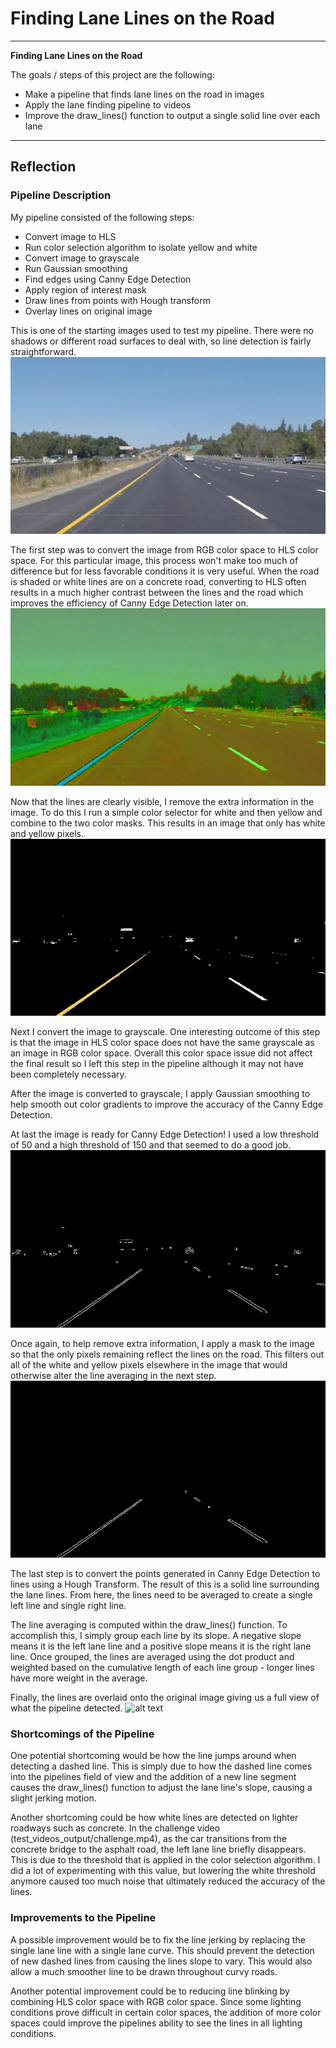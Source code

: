 # **Finding Lane Lines on the Road** 
---

**Finding Lane Lines on the Road**

The goals / steps of this project are the following:
* Make a pipeline that finds lane lines on the road in images
* Apply the lane finding pipeline to videos
* Improve the draw_lines() function to output a single solid line over each lane 


[//]: # (Image References)

[image1]: ./test_images/solidYellowLeft.jpg "image"
[image2]: ./test_images_output/solidYellowLeftHLS.jpg "hls"
[image3]: ./test_images_output/solidYellowLeftColorSelect.jpg "colorSelect"
[image4]: ./test_images_output/solidYellowLeftEdges.jpg "edges"
[image5]: ./test_images_output/solidYellowLeftMaskedEdges.jpg "maskedEdges"
[image6]: ./test_images_output/solidYellowLeftResult.jpg "result"


---

## Reflection

### Pipeline Description

My pipeline consisted of the following steps:
* Convert image to HLS
* Run color selection algorithm to isolate yellow and white
* Convert image to grayscale
* Run Gaussian smoothing
* Find edges using Canny Edge Detection
* Apply region of interest mask
* Draw lines from points with Hough transform
* Overlay lines on original image

This is one of the starting images used to test my pipeline. There were no shadows or different road surfaces to deal with, so line detection is fairly straightforward. 
![alt text][image1]

The first step was to convert the image from RGB color space to HLS color space. For this particular image, this process won't make too much of difference but for less favorable conditions it is very useful. When the road is shaded or white lines are on a concrete road, converting to HLS often results in a much higher contrast between the lines and the road which improves the efficiency of Canny Edge Detection later on.
![alt text][image2]

Now that the lines are clearly visible, I remove the extra information in the image. To do this I run a simple color selector for white and then yellow and combine to the two color masks. This results in an image that only has white and yellow pixels.
![alt text][image3]

Next I convert the image to grayscale. One interesting outcome of this step is that the image in HLS color space does not have the same grayscale as an image in RGB color space. Overall this color space issue did not affect the final result so I left this step in the pipeline although it may not have been completely necessary. 

After the image is converted to grayscale, I apply Gaussian smoothing to help smooth out color gradients to improve the accuracy of the Canny Edge Detection.

At last the image is ready for Canny Edge Detection! I used a low threshold of 50 and a high threshold of 150 and that seemed to do a good job. 
![alt text][image4]

Once again, to help remove extra information, I apply a mask to the image so that the only pixels remaining reflect the lines on the road. This filters out all of the white and yellow pixels elsewhere in the image that would otherwise alter the line averaging in the next step.
![alt text][image5]

The last step is to convert the points generated in Canny Edge Detection to lines using a Hough Transform. The result of this is a solid line surrounding the lane lines. From here, the lines need to be averaged to create a single left line and single right line. 

The line averaging is computed within the draw_lines() function. To accomplish this, I simply group each line by its slope. A negative slope means it is the left lane line and a positive slope means it is the right lane line. Once grouped, the lines are averaged using the dot product and weighted based on the cumulative length of each line group - longer lines have more weight in the average.

Finally, the lines are overlaid onto the original image giving us a full view of what the pipeline detected.
![alt text][image6]


### Shortcomings of the Pipeline

One potential shortcoming would be how the line jumps around when detecting a dashed line. This is simply due to how the dashed line comes into the pipelines field of view and the addition of a new line segment causes the draw_lines() function to adjust the lane line's slope, causing a slight jerking motion.

Another shortcoming could be how white lines are detected on lighter roadways such as concrete. In the challenge video (test_videos_output/challenge.mp4), as the car transitions from the concrete bridge to the asphalt road, the left lane line briefly disappears. This is due to the threshold that is applied in the color selection algorithm. I did a lot of experimenting with this value, but lowering the white threshold anymore caused too much noise that ultimately reduced the accuracy of the lines. 


### Improvements to the Pipeline

A possible improvement would be to fix the line jerking by replacing the single lane line with a single lane curve. This should prevent the detection of new dashed lines from causing the lines slope to vary. This would also allow a much smoother line to be drawn throughout curvy roads.

Another potential improvement could be to reducing line blinking by combining HLS color space with RGB color space. Since some lighting conditions prove difficult in certain color spaces, the addition of more color spaces could improve the pipelines ability to see the lines in all lighting conditions.
